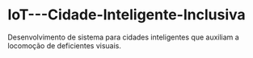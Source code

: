 # IoT---Cidade-Inteligente-Inclusiva
Desenvolvimento de sistema para cidades inteligentes que auxiliam a locomoção de deficientes visuais.
